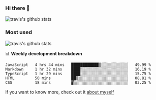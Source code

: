 ### Hi there 👋

<!--
**HondryTravis/HondryTravis** is a ✨ _special_ ✨ repository because its `README.md` (this file) appears on your GitHub profile.

Here are some ideas to get you started:

- 🔭 I’m currently working on ...
- 🌱 I’m currently learning ...
- 👯 I’m looking to collaborate on ...
- 🤔 I’m looking for help with ...
- 💬 Ask me about ...
- 📫 How to reach me: ...
- 😄 Pronouns: ...
- ⚡ Fun fact: ...
-->

![travis's github stats](https://github-readme-stats.vercel.app/api?username=HondryTravis&hide=stars)
### Most used
![travis's github stats](https://github-readme-stats.anuraghazra1.vercel.app/api/top-langs/?username=HondryTravis&layout=compact&hide_title=true)

📊 **Weekly development breakdown**

<!--START_SECTION:waka-->
```text
JavaScript   4 hrs 44 mins   ████████████▒░░░░░░░░░░░░   49.99 % 
Markdown     1 hr 32 mins    ████░░░░░░░░░░░░░░░░░░░░░   16.19 % 
TypeScript   1 hr 29 mins    ████░░░░░░░░░░░░░░░░░░░░░   15.75 % 
HTML         50 mins         ██▒░░░░░░░░░░░░░░░░░░░░░░   08.81 % 
CSS          18 mins         ▓░░░░░░░░░░░░░░░░░░░░░░░░   03.25 % 
```
<!--END_SECTION:waka-->

If you want to know more, check out it [about myself](https://hondrytravis.github.io/)
